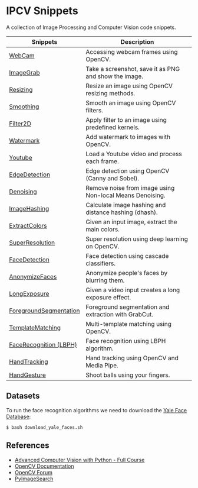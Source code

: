 # IPCV Snippets

A collection of Image Processing and Computer Vision code snippets.

| Snippets                                                    | Description                                              |
|-------------------------------------------------------------|----------------------------------------------------------|
| [WebCam](./webcam/main.py)                                  | Accessing webcam frames using OpenCV.                    |
| [ImageGrab](./image_grab/main.py)                           | Take a screenshot, save it as PNG and show the image.    |
| [Resizing](./resizing/main.py)                              | Resize an image using OpenCV resizing methods.           |
| [Smoothing](./smoothing/main.py)                            | Smooth an image using OpenCV filters.                    |
| [Filter2D](./filter2d/main.py)                              | Apply filter to an image using predefined kernels.       |
| [Watermark](./watermark/main.py)                            | Add watermark to images with OpenCV.                     |
| [Youtube](./youtube/main.py)                                | Load a Youtube video and process each frame.             |
| [EdgeDetection](./edge_detection/main.py)                   | Edge detection using OpenCV (Canny and Sobel).           |
| [Denoising](./denoising/main.py)                            | Remove noise from image using Non-local Means Denoising. |
| [ImageHashing](./image_hashing/main.py)                     | Calculate image hashing and distance hashing (dhash).    |
| [ExtractColors](./extract_colors/main.py)                   | Given an input image, extract the main colors.           |
| [SuperResolution](./super_resolution/main.py)               | Super resolution using deep learning on OpenCV.          |
| [FaceDetection](./face_detection/main.py)                   | Face detection using cascade classifiers.                |
| [AnonymizeFaces](./anonymize_faces/main.py)                 | Anonymize people's faces by blurring them.               |
| [LongExposure](./long_exposure/main.py)                     | Given a video input creates a long exposure effect.      |
| [ForegroundSegmentation](./foreground_segmentation/main.py) | Foreground segmentation and extraction with GrabCut.     |
| [TemplateMatching](./template_matching/main.py)             | Multi-template matching using OpenCV.                    |
| [FaceRecognition (LBPH)](./lbph/main.py)                    | Face recognition using LBPH algorithm.                   |
| [HandTracking](./hand_tracking/main.py)                     | Hand tracking using OpenCV and Media Pipe.               |
| [HandGesture](./hand_gesture/main.py)                       | Shoot balls using your fingers.                          |

## Datasets

To run the face recognition algorithms we need to download the [Yale Face Database](http://vision.ucsd.edu/content/yale-face-database):

```shell
$ bash download_yale_faces.sh
```

## References

- [Advanced Computer Vision with Python - Full Course](https://www.youtube.com/watch?v=01sAkU_NvOY)
- [OpenCV Documentation](https://docs.opencv.org/4.5.3/)
- [OpenCV Forum](https://forum.opencv.org/)
- [PyImageSearch](https://www.pyimagesearch.com/)
